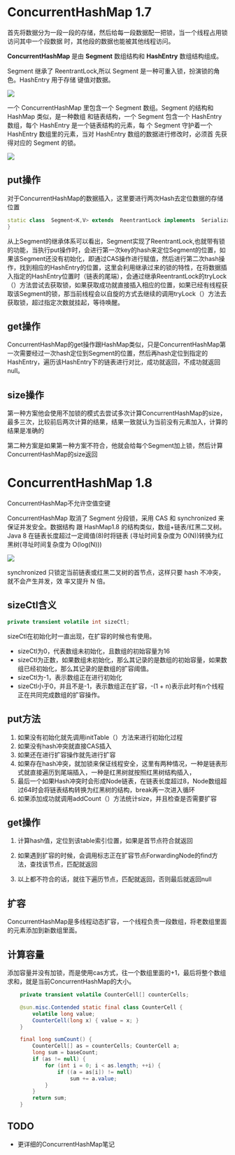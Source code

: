 # ConcurrentHashMap 1.7

首先将数据分为一段一段的存储，然后给每一段数据配一把锁，当一个线程占用锁访问其中一个段数据 时，其他段的数据也能被其他线程访问。

**ConcurrentHashMap** 是由 **Segment** 数组结构和 **HashEntry** 数组结构组成。

Segment 继承了 ReentrantLock,所以 Segment 是一种可重入锁，扮演锁的⻆色。HashEntry 用于存储 键值对数据。

![](https://gitee.com/wardseptember/images/raw/master/imgs/20200928220201.png)

一个 ConcurrentHashMap 里包含一个 Segment 数组。Segment 的结构和 HashMap 类似，是一种数组 和链表结构，一个 Segment 包含一个 HashEntry 数组，每个 HashEntry 是一个链表结构的元素，每 个 Segment 守护着一个 HashEntry 数组里的元素，当对 HashEntry 数组的数据进行修改时，必须首 先获得对应的 Segment 的锁。

![](https://gitee.com/wardseptember/images/raw/master/imgs/20200928221841.png)

## put操作

对于ConcurrentHashMap的数据插入，这里要进行两次Hash去定位数据的存储位置

```dart
static class  Segment<K,V> extends  ReentrantLock implements  Serializable {
}
```

从上Segment的继承体系可以看出，Segment实现了ReentrantLock,也就带有锁的功能，当执行put操作时，会进行第一次key的hash来定位Segment的位置，如果该Segment还没有初始化，即通过CAS操作进行赋值，然后进行第二次hash操作，找到相应的HashEntry的位置，这里会利用继承过来的锁的特性，在将数据插入指定的HashEntry位置时（链表的尾端），会通过继承ReentrantLock的tryLock（）方法尝试去获取锁，如果获取成功就直接插入相应的位置，如果已经有线程获取该Segment的锁，那当前线程会以自旋的方式去继续的调用tryLock（）方法去获取锁，超过指定次数就挂起，等待唤醒。

## get操作

ConcurrentHashMap的get操作跟HashMap类似，只是ConcurrentHashMap第一次需要经过一次hash定位到Segment的位置，然后再hash定位到指定的HashEntry，遍历该HashEntry下的链表进行对比，成功就返回，不成功就返回null。

## size操作

第一种方案他会使用不加锁的模式去尝试多次计算ConcurrentHashMap的size，最多三次，比较前后两次计算的结果，结果一致就认为当前没有元素加入，计算的结果是准确的

第二种方案是如果第一种方案不符合，他就会给每个Segment加上锁，然后计算ConcurrentHashMap的size返回

# ConcurrentHashMap 1.8

ConcurrentHashMap不允许空值空键

ConcurrentHashMap 取消了 Segment 分段锁，采用 CAS 和 synchronized 来保证并发安全。数据结构 跟 HashMap1.8 的结构类似，数组+链表/红黑二叉树。Java 8 在链表⻓度超过一定阈值(8)时将链表 (寻址时间复杂度为 O(N))转换为红黑树(寻址时间复杂度为 O(log(N)))

![](https://gitee.com/wardseptember/images/raw/master/imgs/20200928220802.png)

synchronized 只锁定当前链表或红黑二叉树的首节点，这样只要 hash 不冲突，就不会产生并发，效 率又提升 N 倍。

## sizeCtl含义

```java
private transient volatile int sizeCtl;
```

sizeCtl在初始化时一直出现，在扩容的时候也有使用。

* sizeCtl为0，代表数组未初始化，且数组的初始容量为16
* sizeCtl为正数，如果数组未初始化，那么其记录的是数组的初始容量，如果数组已经初始化，那么其记录的是数组的扩容阈值。
* sizeCtl为-1，表示数组正在进行初始化
* sizeCtl小于0，并且不是-1，表示数组正在扩容，-(1 + n)表示此时有n个线程正在共同完成数组的扩容操作。

## put方法

1. 如果没有初始化就先调用initTable（）方法来进行初始化过程
2. 如果没有hash冲突就直接CAS插入
3. 如果还在进行扩容操作就先进行扩容
4. 如果存在hash冲突，就加锁来保证线程安全，这里有两种情况，一种是链表形式就直接遍历到尾端插入，一种是红黑树就按照红黑树结构插入，
5. 最后一个如果Hash冲突时会形成Node链表，在链表长度超过8，Node数组超过64时会将链表结构转换为红黑树的结构，break再一次进入循环
6. 如果添加成功就调用addCount（）方法统计size，并且检查是否需要扩容

## get操作

1. 计算hash值，定位到该table索引位置，如果是首节点符合就返回

2. 如果遇到扩容的时候，会调用标志正在扩容节点ForwardingNode的find方法，查找该节点，匹配就返回

3. 以上都不符合的话，就往下遍历节点，匹配就返回，否则最后就返回null

## 扩容

ConcurrentHashMap是多线程动态扩容，一个线程负责一段数组，将老数组里面的元素添加到新数组里面。

## 计算容量

添加容量并没有加锁，而是使用cas方式，往一个数组里面的+1，最后将整个数组求和，就是当前ConcurrentHashMap的大小。

```java
    private transient volatile CounterCell[] counterCells;

    @sun.misc.Contended static final class CounterCell {
        volatile long value;
        CounterCell(long x) { value = x; }
    }
```



```java
    final long sumCount() {
        CounterCell[] as = counterCells; CounterCell a;
        long sum = baseCount;
        if (as != null) {
            for (int i = 0; i < as.length; ++i) {
                if ((a = as[i]) != null)
                    sum += a.value;
            }
        }
        return sum;
    }
```

## TODO

* 更详细的ConcurrentHashMap笔记

